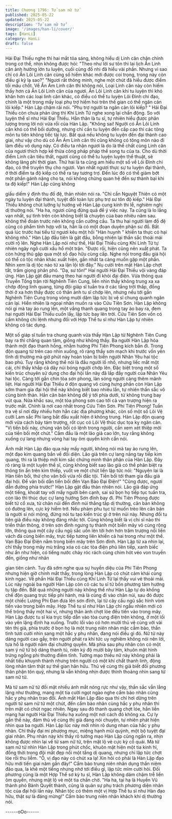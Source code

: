 ```yaml
---
title: Chương 1796: Tử sam nữ tử
published: 2025-05-22
updated: 2025-05-22
description: 'Tử sam nữ tử'
image: '/images/han-li/cover/'
tags: [HanLi]
category: HanLi
draft: false
---
```


Hải Đại Thiếu nghe thì hai mắt tỏa sáng, không hiểu dị Linh căn
chân chính trong cơ thể, nhịn không được hỏi:
"Theo như lời sư tôn thì lai lịch Ẩn Linh căn ảnh hưởng lớn tu
luyện, cuối cùng đồ nhi đã hiểu vài phần. Nhưng vì sao chỉ có Ẩn
Lôi Linh căn cùng số hiếm khác mới được coi trọng, trong này còn
điều gì kỳ lạ sao?"
"Ngươi rất thông minh, nghe một chút đã hiểu được điểm tối mấu
chốt. Về Ẩn Ám Linh căn thì không nói, Loại Linh căn này còn
hiếm thấy hơn cả Ẩn Lôi Linh căn của ngươi. Ẩn Lôi Linh căn khi
tu luyện thì khó khăn hơn các loại linh căn khác, có điều có thể tu
luyện Lôi Đình chi đạo, chính là một trong mấy loại phụ trợ hiếm
hoi trên thế gian có thể ngăn cản lôi kiếp." Hàn Lập chậm rãi nói.
"Phụ trợ người ta ngăn cản lôi kiếp? " Hải Đại Thiếu còn chưa
phản ứng thì Khí Linh Tử nghe xong lại chấn động. So với luyện
thể sĩ như Hải Đại Thiếu. Hắn thân là tu sĩ, tự nhiên hiểu được
phân lượng trong lời nói vừa rồi của Hàn Lập.
"Không sai! Người có Ẩn Lôi Linh căn khó có thể bồi dưỡng,
nhưng chỉ cần tu luyện đến cấp cao thì các tông môn tu tiên
không tiếc tài lực. Bất quá nếu không tu luyện đến đại thành cao
giai, như vậy cho dù có Ẩn Ám Linh căn thì cũng không có tông
môn nào đi làm điều vô dụng này. Có điều ta nhận ngươi là do là
thể chất cùng Linh căn của ngươi thích hợp kế thừa công pháp
pháp thể song tu của ta. Cho dù thời điểm Linh căn tiêu thất,
ngươi cũng có thể tu luyện luyện thể thuật, sẽ không lãng phí thời
gian. Thứ hai là ta cũng am hiểu một số về Lôi Đình chi đạo, có
thể truyền thụ cho ngươi. Vạn nhất ngươi thực sự tu luyện đại
thành, ở thời điểm ta độ kiếp có thể ra tay tương trợ. Đến lúc đó
có thể giảm bớt một phần gánh nặng cho ta, nói không chừng
quan hệ đến sự thành bại khi ta độ kiếp!" Hàn Lập cũng không

giấu diếm ý định thu đồ đệ, thản nhiên nói ra.
"Chỉ cần Nguyệt Thiên có một ngày tu luyện đại thành, tuyệt đối
toàn lực phụ trợ sư tôn độ kiếp." Hải Đại Thiếu không chút lưỡng
lự hướng về Hàn Lập cung kính thi lễ, nghiêm nghị dị thường nói.
"Ha ha, ngươi cũng đừng quá để ý việc này. Ta cũng là lo lắng
vạn nhất, sự tình trên còn không biết là chuyện của bao nhiêu
năm sau. không thể đoán trước nên không cần cưỡng cầu. Ta thu
hai người làm đồ đệ cũng có phẩm tính hợp với ta, hẳn là có một
đoạn duyên phận sư đồ. Bất quá lúc trước hai tiểu tử ngươi kêu
một hồi "Hàn huynh " khiến ta thực có hại không nhỏ." Hàn Lập
đầu tiên là gật đầu, bỗng nhiên lại thần sắc thoải mái cười rộ lên.
Nghe Hàn Lập nói như thế, Hải Đại Thiếu cùng Khí Linh Tử tự
nhiên ngây ngô cười xấu hổ một trận.
"Được rồi, hiện cũng nên xuất phát. Ta còn hứng thú gặp qua một
số đạo hữu cùng cấp. Nghe nói trong đấu giá hội có thể có tộc
nhân khác xuất hiện, gần nhất ta càng muốn gặp một phần. Nhìn
xem là dị tộc nào từ xa lặn lội tới đây." Nụ cười trên mặt Hàn Lập
chợt tắt, trầm giọng phân phó.
"Dạ, sư tôn!" Hai người Hải Đại Thiếu vội vàng đáp ứng.
Hàn Lập gật đầu mang theo hai người đi khỏi đại điện. Vừa thông
qua Truyền Tống trận rời Nghênh Tiên Cung, liền nhìn thấy không
trung xa xa chớp động linh quang, từng đội giáp sĩ tuần tra ở các
tầng trời thấp, đồng thời ở xa hơn thấy được có thân ảnh tu sĩ
chớp lên, nhưng nếu tới gần Nghênh Tiên Cung trong vòng mười
dặm lập tức bị vệ sĩ chung quanh ngăn cản lại. Hiển nhiên là
ngoại nhân muốn ra vào Cửu Tiên Sơn.
Hàn Lập không nói gì mà tay áo rung lên, một vầng thanh quang
trong tay áo bay ra, đem hai người Hải Đại Thiếu cuốn lấy, lập tức
bay lên trời.
Cửu Tiên Sơn vốn có cấm không chi lệnh nhưng đối với Hợp Thể
tu sĩ như Hàn Lập tự nhiên không có tác dụng.

Một số giáp sĩ tuần tra chung quanh vừa thấy Hàn Lập từ Nghênh
Tiên Cung bay ra thì chẳng quan tâm, giống như không thấy.
Ba người Hàn Lập hóa thành một đạo thanh hồng, nhằm hướng
Phi Tiên Phong kích bắn đi.
Trong độn quang từ trên cao nhìn xuống, rõ ràng thấy sơn mạch
khi trước vốn yên tĩnh dị thường mà giờ phút này hoàn toàn bị
biển người Nhân Yêu hai tộc bao phủ.
Tuy rằng không thể nói là đầu người lố nhố, nhưng liếc mắt một
cái, chỉ thấy khắp cả dãy núi bóng người chớp lên.
Đặc biệt trong một số kiến trúc chuyên sử dụng cho đại hội lần
này đã lấp đầy người của Nhân Yêu hai tộc. Càng tới gần chín
tòa sơn phong, làn sóng người càng thêm mãnh liệt.
Hai người Hải Đại Thiếu ở độn quang vô cùng hưng phấn còn
Hàn Lập sớm tham gia đại hội thế này không biết bao nhiêu lần,
tự nhiên thần sắc vô cùng bình thản.
Hắn căn bản không để ý tới phía dưới, từ không trung bay vút
qua.
Nửa khắc sau, một tòa phong sơn cao tới cả vạn trượng hiện ra
trước mắt. Chính là nơi cao nhất trong Cửu Tiên Sơn.
Phi Tiên Phong!
Tuần tra vệ sĩ nơi đây nhiều hơn hẳn các địa phương khác, còn
số một số Lôi Vệ cưỡi Lam sắc Phi lang bắt đầu xuất hiện ở
không trung.
Hàn Lập độn quang mới vừa cách bảy tám trượng, rốt cục có Lôi
Vệ thúc dục tọa kỵ ngăn cản.
"Vị tiền bối này, chúng vãn bối có lệnh trong người, cần xem xét
thiệp mời của tiền bối một chút." Cầm đầu là một lão giả cao lớn,
tuy rằng không xuống cự lang nhưng vòng hai tay ôm quyền kính
cẩn nói.

Ánh mắt Hàn Lập đảo qua này mấy người, không nói mà tay áo
rung lên, một đạo kim quang bắn về đối diện.
Lão giả trên cự lang nâng tay tiếp kim quang, thì ra là thiệp mời
kim sắc chứng minh thân phận của Hàn Lập.
Đây rõ ràng là một luyện thể sĩ, cũng không biết sao lão giả có thể
phân biệt ra thông tin ẩn trên kim thiếp, vuốt ve một chút liền lập
tức nói:
"Nguyên lai là Hàn tiền bối, thứ cho vãn bối vừa rồi đắc tội. Tiền
bối tới tham gia đấu giá đại hội. Để vãn bối dẫn tiền bối đến Vạn
Bảo Đại Điện!"
"Cũng được, ngươi dẫn đường phía trước!" Hàn Lập gật đầu thản
nhiên nói.
Lão giả đáp ứng một tiếng, khoát tay với mấy người bên cạnh, sai
sử bọn họ tiếp tục tuần tra, còn lão thì thúc dục cự lang hướng
Sơn đỉnh bay đi.
Phi Tiên Phong được biết từ cổ xưa, từ chân núi đến đỉnh núi
thẳng tắp dị thường, căn bản không có đường lên, cực kỳ hiểm
trở.
Nếu phàm phu tục tử muốn trèo lên căn bản là người si nói mộng,
đừng nói tu tạo kiến trúc gì ở trên núi này.
Nhưng đối tu tiên giả điều này không đáng nhắc tới. Cũng không
biết là vị chi sĩ nào thi triển thần thông, ở trên sơn đỉnh ngưng tụ
thành một biển mây vô cùng rộng lớn, thông qua một cây cầu ngũ
sắc uốn lên tới hơn hơn trăm trượng nối liền vách đá cùng biển
mây, trực tiếp tương liên khiến cả hai trong như một thể.
Vạn Bảo Đại Điện nằm trong biển mây trên Sơn đỉnh.
Hàn Lập từ xa nhìn lại, chỉ thấy trong mây mù trắng xóa có các
tòa điện phủ liên tiếp, xanh biếc như ẩn như hiện, có tiếng nước
chảy róc rách cùng chim hót véo von truyền đến, giống như nhân

gian tiên cảnh.
Tuy đã sớm nghe qua sự huyền diệu của Phi Tiên Phong nhưng
hiện giờ chính mắt thấy, trong lòng Hàn Lập có chút cảm khái
cùng kinh ngạc. Về phần Hải Đại Thiếu cùng Khí Linh Tử lại thấy
vui vẻ thoải mái.
Lúc này ngoài ba người Hàn Lập còn có các tu sĩ từ bốn phương
tám hướng tụ tập đến.
Bất quá những người này không thể như Hàn Lập tự do khống
chế độn quang trực tiếp phi hành, mà là cùng đi vào chân núi, sau
đó được một chiếc Lượng Phi Đan đưa lên sơn đỉnh, lại từ cây
cầu ngũ sắc hình vòm tiến vào trong biển mây.
Hợp Thể tu sĩ như Hàn Lập chỉ ngẫu nhiên mới có thể trông thấy
một hai vị, nhưng thân ảnh chợt lóe đều tiến vào trong mây.
Hàn Lập được tu sĩ kia trực tiếp dẫn vào tòa cung điện trên
không, ở một lối vào yên lặng định hạ xuống.
Trước lối vào có hơn mười thủ vệ cùng với vài tên thị giả, phía
trước ở bọn họ là một trung niên nhân mặc cẩm bào, thần tình
tươi cười nhìn sang một hắc y phụ nhân, đang nói điều gì đó.
Nữ tử này dáng người cao gầy, trên người phát ra khí tức uy
nghiêm không nói nên lời, tựa hồ là người nắm đại chưởng
quyền.
Mà phía sau phụ nhân còn có một sam ý nữ tử bộ dáng thanh tú,
niên kỷ độ mười bảy tám, khuôn mặt hình trứng ngỗng phi
thường điềm tĩnh.
Tướng mạo thiếu nữ này không phải là nhất tiếu khuynh thành
nhưng trên người có một khí chất thanh linh, động lòng nhân tâm
thật sự thế gian hãn hữu.
Thủ vệ cùng thị giả biết đối phương thân phận tôn quý, nhưng là
vẫn không nhịn được thỉnh thoảng nhìn sang tử sam nữ tử.

Mà tử sam nữ tử đối mặt nhiều ánh mắt nóng rực như vậy, thần
sắc vẫn lẳng lặng như thường, mang một tia cười ngọt ngào nghe
cẩm bào nhân cũng hắc y phụ nhân trao đổi.
Ánh mắt Hàn Lập đảo qua thì chỉ hơi dừng trên người tử sam nữ
tử một chút, đến cẩm bào nhân cùng hắc y phụ nhân thì trên mặt
có chút ngạc nhiên.
Ngay sau đó thanh quang chợt lóe, hắn liền mang hai người Hải
Đại Thiếu hạ xuống một nơi cách đó không xa.
Cự ly gần thế này, đám thủ vệ cùng thị giả đang nói chuyện, tự
nhiên phát hiện nhìn qua ba người.
Hàn Lập lúc này mới nhìn rõ dung nhan của hắc y phụ nhân. Chỉ
thấy đại mi phượng mục, miệng hạnh mũi quỳnh, một bộ tuyệt đại
giai nhân.
Phụ nhân này khi thấy rõ tướng mạo Hàn Lập cũng ngẩn ra, nhịn
không được nhìn lại về tử sam nữ tử, trên mặt lộ vẻ cực kỳ cổ
quái.
Mà tử sam nữ tử nhìn Hàn Lập trong phút chốc, khuôn mặt hiện
một tia kinh hỉ, đồng thời trong đôi mắt đẹp nổi một tầng dị quang,
nhưng chỉ lập tức chợt lóe rồi thu liễm.
"Ồ, vị đạo này có chút xa lạ! Xin hỏi có phải là Hàn Lập đạo hữu
mới tiến giai năm gần đây!" Cẩm bào trung niên nhân dụng thần
niệm đảo qua, la khẽ một tiếng nhưng nhớ tới điều gì, lập tức
mỉm cười hỏi.
Đối phương cũng là một Hợp Thể sơ kỳ tu sĩ, Hàn Lập không
dám chậm trễ liền ôm quyền, nhưng mặt lộ vẻ một tia chần chờ.
"Ha ha, tại hạ là Huyền Vũ thành phó Bành Quyết thành, cũng là
quản sự phụ trách phương diện nhân tộc của đại hội lần này.
Nhân tộc có thêm một vị Hợp Thể tu sĩ như Hàn đạo hữu, thật sự
là đáng mừng!" Cẩm bào trung niên nhân khách khí dị thường
nói.

------oOo------
